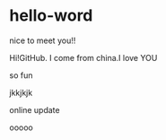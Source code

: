 # hello-word
nice to meet you!!


Hi!GitHub.
I come from china.I love YOU

so fun


jkkjkjk

online update

ooooo
